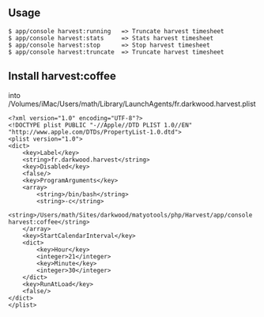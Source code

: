 Usage
-----

```
$ app/console harvest:running   => Truncate harvest timesheet
$ app/console harvest:stats     => Stats harvest timesheet
$ app/console harvest:stop      => Stop harvest timesheet
$ app/console harvest:truncate  => Truncate harvest timesheet
```

Install harvest:coffee
----------------------

into /Volumes/iMac/Users/math/Library/LaunchAgents/fr.darkwood.harvest.plist

    <?xml version="1.0" encoding="UTF-8"?>
    <!DOCTYPE plist PUBLIC "-//Apple//DTD PLIST 1.0//EN" "http://www.apple.com/DTDs/PropertyList-1.0.dtd">
    <plist version="1.0">
    <dict>
    	<key>Label</key>
    	<string>fr.darkwood.harvest</string>
    	<key>Disabled</key>
    	<false/>
    	<key>ProgramArguments</key>
    	<array>
    		<string>/bin/bash</string>
    		<string>-c</string>
    		<string>/Users/math/Sites/darkwood/matyotools/php/Harvest/app/console harvest:coffee</string>
        </array>
    	<key>StartCalendarInterval</key>
    	<dict>
    		<key>Hour</key>
    		<integer>21</integer>
    		<key>Minute</key>
    		<integer>30</integer>
    	</dict>
    	<key>RunAtLoad</key>
    	<false/>
    </dict>
    </plist>
